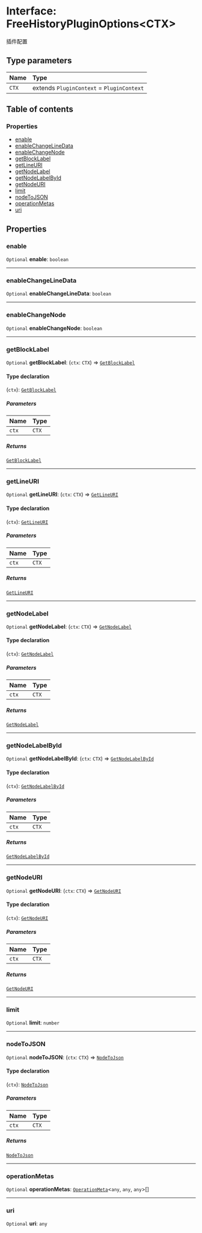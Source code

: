 # Interface: FreeHistoryPluginOptions\<CTX>

插件配置

## Type parameters

| Name | Type |
| :------ | :------ |
| `CTX` | extends `PluginContext` = `PluginContext` |

## Table of contents

### Properties

* [enable](/auto-docs/free-history-plugin/interfaces/FreeHistoryPluginOptions.md#enable)
* [enableChangeLineData](/auto-docs/free-history-plugin/interfaces/FreeHistoryPluginOptions.md#enablechangelinedata)
* [enableChangeNode](/auto-docs/free-history-plugin/interfaces/FreeHistoryPluginOptions.md#enablechangenode)
* [getBlockLabel](/auto-docs/free-history-plugin/interfaces/FreeHistoryPluginOptions.md#getblocklabel)
* [getLineURI](/auto-docs/free-history-plugin/interfaces/FreeHistoryPluginOptions.md#getlineuri)
* [getNodeLabel](/auto-docs/free-history-plugin/interfaces/FreeHistoryPluginOptions.md#getnodelabel)
* [getNodeLabelById](/auto-docs/free-history-plugin/interfaces/FreeHistoryPluginOptions.md#getnodelabelbyid)
* [getNodeURI](/auto-docs/free-history-plugin/interfaces/FreeHistoryPluginOptions.md#getnodeuri)
* [limit](/auto-docs/free-history-plugin/interfaces/FreeHistoryPluginOptions.md#limit)
* [nodeToJSON](/auto-docs/free-history-plugin/interfaces/FreeHistoryPluginOptions.md#nodetojson)
* [operationMetas](/auto-docs/free-history-plugin/interfaces/FreeHistoryPluginOptions.md#operationmetas)
* [uri](/auto-docs/free-history-plugin/interfaces/FreeHistoryPluginOptions.md#uri)

## Properties

### enable

`Optional` **enable**: `boolean`

***

### enableChangeLineData

`Optional` **enableChangeLineData**: `boolean`

***

### enableChangeNode

`Optional` **enableChangeNode**: `boolean`

***

### getBlockLabel

`Optional` **getBlockLabel**: (`ctx`: `CTX`) => [`GetBlockLabel`](/auto-docs/free-history-plugin/types/GetBlockLabel.md)

#### Type declaration

(`ctx`): [`GetBlockLabel`](/auto-docs/free-history-plugin/types/GetBlockLabel.md)

##### Parameters

| Name | Type |
| :------ | :------ |
| `ctx` | `CTX` |

##### Returns

[`GetBlockLabel`](/auto-docs/free-history-plugin/types/GetBlockLabel.md)

***

### getLineURI

`Optional` **getLineURI**: (`ctx`: `CTX`) => [`GetLineURI`](/auto-docs/free-history-plugin/types/GetLineURI.md)

#### Type declaration

(`ctx`): [`GetLineURI`](/auto-docs/free-history-plugin/types/GetLineURI.md)

##### Parameters

| Name | Type |
| :------ | :------ |
| `ctx` | `CTX` |

##### Returns

[`GetLineURI`](/auto-docs/free-history-plugin/types/GetLineURI.md)

***

### getNodeLabel

`Optional` **getNodeLabel**: (`ctx`: `CTX`) => [`GetNodeLabel`](/auto-docs/free-history-plugin/types/GetNodeLabel.md)

#### Type declaration

(`ctx`): [`GetNodeLabel`](/auto-docs/free-history-plugin/types/GetNodeLabel.md)

##### Parameters

| Name | Type |
| :------ | :------ |
| `ctx` | `CTX` |

##### Returns

[`GetNodeLabel`](/auto-docs/free-history-plugin/types/GetNodeLabel.md)

***

### getNodeLabelById

`Optional` **getNodeLabelById**: (`ctx`: `CTX`) => [`GetNodeLabelById`](/auto-docs/free-history-plugin/types/GetNodeLabelById.md)

#### Type declaration

(`ctx`): [`GetNodeLabelById`](/auto-docs/free-history-plugin/types/GetNodeLabelById.md)

##### Parameters

| Name | Type |
| :------ | :------ |
| `ctx` | `CTX` |

##### Returns

[`GetNodeLabelById`](/auto-docs/free-history-plugin/types/GetNodeLabelById.md)

***

### getNodeURI

`Optional` **getNodeURI**: (`ctx`: `CTX`) => [`GetNodeURI`](/auto-docs/free-history-plugin/types/GetNodeURI.md)

#### Type declaration

(`ctx`): [`GetNodeURI`](/auto-docs/free-history-plugin/types/GetNodeURI.md)

##### Parameters

| Name | Type |
| :------ | :------ |
| `ctx` | `CTX` |

##### Returns

[`GetNodeURI`](/auto-docs/free-history-plugin/types/GetNodeURI.md)

***

### limit

`Optional` **limit**: `number`

***

### nodeToJSON

`Optional` **nodeToJSON**: (`ctx`: `CTX`) => [`NodeToJson`](/auto-docs/free-history-plugin/types/NodeToJson.md)

#### Type declaration

(`ctx`): [`NodeToJson`](/auto-docs/free-history-plugin/types/NodeToJson.md)

##### Parameters

| Name | Type |
| :------ | :------ |
| `ctx` | `CTX` |

##### Returns

[`NodeToJson`](/auto-docs/free-history-plugin/types/NodeToJson.md)

***

### operationMetas

`Optional` **operationMetas**: [`OperationMeta`](/auto-docs/free-history-plugin/interfaces/OperationMeta.md)<`any`, `any`, `any`>\[]

***

### uri

`Optional` **uri**: `any`
